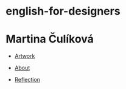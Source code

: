 # english-for-designers
# Martina Čulíková

- [Artwork](https://martina-culikova.github.io/english-for-designers/01-artwork/index)

- [About](https://martina-culikova.github.io/english-for-designers/02-about/index)

- [Reflection](https://martina-culikova.github.io/english-for-designers/02-reflection/index)

